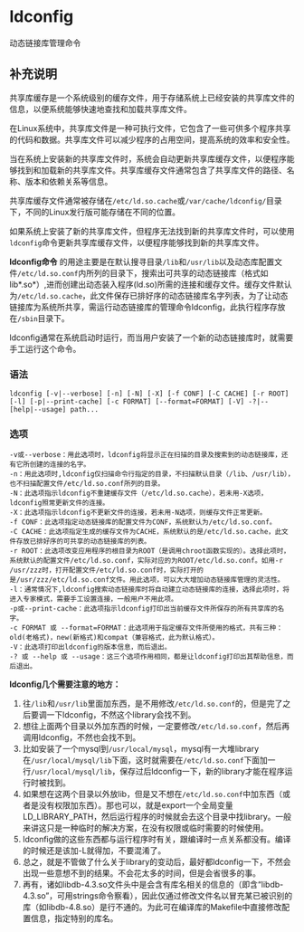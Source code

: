 ldconfig
===

动态链接库管理命令

## 补充说明

共享库缓存是一个系统级别的缓存文件，用于存储系统上已经安装的共享库文件的信息，以便系统能够快速地查找和加载共享库文件。

在Linux系统中，共享库文件是一种可执行文件，它包含了一些可供多个程序共享的代码和数据。共享库文件可以减少程序的占用空间，提高系统的效率和安全性。

当在系统上安装新的共享库文件时，系统会自动更新共享库缓存文件，以便程序能够找到和加载新的共享库文件。共享库缓存文件通常包含了共享库文件的路径、名称、版本和依赖关系等信息。

共享库缓存文件通常被存储在`/etc/ld.so.cache`或`/var/cache/ldconfig/`目录下，不同的Linux发行版可能存储在不同的位置。

如果系统上安装了新的共享库文件，但程序无法找到新的共享库文件时，可以使用`ldconfig`命令更新共享库缓存文件，以便程序能够找到新的共享库文件。

**ldconfig命令** 的用途主要是在默认搜寻目录`/lib`和`/usr/lib`以及动态库配置文件`/etc/ld.so.conf`内所列的目录下，搜索出可共享的动态链接库（格式如lib*.so*）,进而创建出动态装入程序(ld.so)所需的连接和缓存文件。缓存文件默认为`/etc/ld.so.cache`，此文件保存已排好序的动态链接库名字列表，为了让动态链接库为系统所共享，需运行动态链接库的管理命令ldconfig，此执行程序存放在`/sbin`目录下。

ldconfig通常在系统启动时运行，而当用户安装了一个新的动态链接库时，就需要手工运行这个命令。

###  语法

```shell
ldconfig [-v|--verbose] [-n] [-N] [-X] [-f CONF] [-C CACHE] [-r ROOT] [-l] [-p|--print-cache] [-c FORMAT] [--format=FORMAT] [-V] -?|--[help|--usage] path... 
```

###  选项

```shell
-v或--verbose：用此选项时，ldconfig将显示正在扫描的目录及搜索到的动态链接库，还有它所创建的连接的名字。
-n：用此选项时,ldconfig仅扫描命令行指定的目录，不扫描默认目录（/lib、/usr/lib），也不扫描配置文件/etc/ld.so.conf所列的目录。
-N：此选项指示ldconfig不重建缓存文件（/etc/ld.so.cache），若未用-X选项，ldconfig照常更新文件的连接。
-X：此选项指示ldconfig不更新文件的连接，若未用-N选项，则缓存文件正常更新。
-f CONF：此选项指定动态链接库的配置文件为CONF，系统默认为/etc/ld.so.conf。
-C CACHE：此选项指定生成的缓存文件为CACHE，系统默认的是/etc/ld.so.cache，此文件存放已排好序的可共享的动态链接库的列表。
-r ROOT：此选项改变应用程序的根目录为ROOT（是调用chroot函数实现的）。选择此项时，系统默认的配置文件/etc/ld.so.conf，实际对应的为ROOT/etc/ld.so.conf。如用-r /usr/zzz时，打开配置文件/etc/ld.so.conf时，实际打开的是/usr/zzz/etc/ld.so.conf文件。用此选项，可以大大增加动态链接库管理的灵活性。
-l：通常情况下,ldconfig搜索动态链接库时将自动建立动态链接库的连接，选择此项时，将进入专家模式，需要手工设置连接，一般用户不用此项。
-p或--print-cache：此选项指示ldconfig打印出当前缓存文件所保存的所有共享库的名字。
-c FORMAT 或 --format=FORMAT：此选项用于指定缓存文件所使用的格式，共有三种：old(老格式)，new(新格式)和compat（兼容格式，此为默认格式）。
-V：此选项打印出ldconfig的版本信息，而后退出。
-? 或 --help 或 --usage：这三个选项作用相同，都是让ldconfig打印出其帮助信息，而后退出。
```

 **ldconfig几个需要注意的地方：** 

1.  往`/lib`和`/usr/lib`里面加东西，是不用修改`/etc/ld.so.conf`的，但是完了之后要调一下ldconfig，不然这个library会找不到。
2.  想往上面两个目录以外加东西的时候，一定要修改`/etc/ld.so.conf`，然后再调用ldconfig，不然也会找不到。
3.  比如安装了一个mysql到`/usr/local/mysql`，mysql有一大堆library在`/usr/local/mysql/lib`下面，这时就需要在`/etc/ld.so.conf`下面加一行`/usr/local/mysql/lib`，保存过后ldconfig一下，新的library才能在程序运行时被找到。
4.  如果想在这两个目录以外放lib，但是又不想在`/etc/ld.so.conf`中加东西（或者是没有权限加东西）。那也可以，就是export一个全局变量LD_LIBRARY_PATH，然后运行程序的时候就会去这个目录中找library。一般来讲这只是一种临时的解决方案，在没有权限或临时需要的时候使用。
5.  ldconfig做的这些东西都与运行程序时有关，跟编译时一点关系都没有。编译的时候还是该加-L就得加，不要混淆了。
6.  总之，就是不管做了什么关于library的变动后，最好都ldconfig一下，不然会出现一些意想不到的结果。不会花太多的时间，但是会省很多的事。
7.  再有，诸如libdb-4.3.so文件头中是会含有库名相关的信息的（即含“libdb-4.3.so”，可用strings命令察看），因此仅通过修改文件名以冒充某已被识别的库（如libdb-4.8.so）是行不通的。为此可在编译库的Makefile中直接修改配置信息，指定特别的库名。


